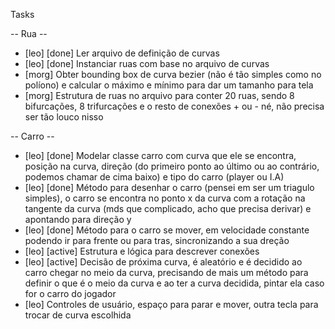 Tasks

-- Rua --
* [leo] [done] Ler arquivo de definição de curvas
* [leo] [done] Instanciar ruas com base no arquivo de curvas
* [morg] Obter bounding box de curva bezier (não é tão simples como no políono) e calcular o máximo e mínimo para dar um tamanho para tela
* [morg] Estrutura de ruas no arquivo para conter 20 ruas, sendo 8 bifurcações, 8 trifurcações e o resto de conexões + ou - né, não precisa ser tão louco nisso

-- Carro --
* [leo] [done] Modelar classe carro com curva que ele se encontra, posição na curva, direção (do primeiro ponto ao último ou ao contrário, podemos chamar de cima baixo) e tipo do carro (player ou I.A)
* [leo] [done] Método para desenhar o carro (pensei em ser um triagulo simples), o carro se encontra no ponto x da curva com a rotação na tangente da curva (mds que complicado, acho que precisa derivar) e apontando para direção y
* [leo] [done] Método para o carro se mover, em velocidade constante podendo ir para frente ou para tras, sincronizando a sua  dreção
* [leo] [active] Estrutura e lógica para descrever conexões
* [leo] [active] Decisão de próxima curva, é aleatório e é decidido ao carro chegar no meio da curva, precisando de mais um método para definir o que é o meio da curva e ao ter a curva decidida, pintar ela caso for o carro do jogador
* [leo] Controles de usuário, espaço para parar e mover, outra tecla para trocar de curva escolhida